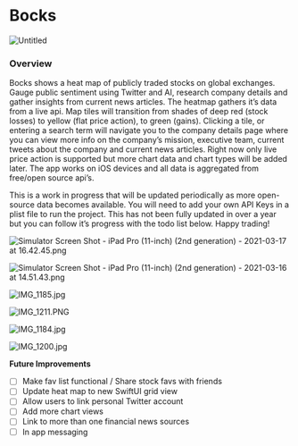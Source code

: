# Bocks

[](https://www.notion.so/c4a1d521d8844b31934da449c00b486e)

![Untitled](Bocks%208d5ac4b544a145c38bfdc175459808e8/Untitled.png)

### Overview

Bocks shows a heat map of publicly traded stocks on global exchanges. Gauge public sentiment using Twitter and AI, research company details and gather insights from current news articles. The heatmap gathers it’s data from a live api. Map tiles will transition from shades of deep red (stock losses) to yellow (flat price action), to green (gains). Clicking a tile, or entering a search term will navigate you to the company details page where you can view more info on the company’s mission, executive team, current tweets about the company and current news articles. Right now only live price action is supported but more chart data and chart types will be added later. The app works on iOS devices and all data is aggregated from free/open source api’s.

This is a work in progress that will be updated periodically as more open-source data becomes available. You will need to add your own API Keys in a plist file to run the project. This has not been fully updated in over a year but you can follow it’s progress with the todo list below. Happy trading!

![Simulator Screen Shot - iPad Pro (11-inch) (2nd generation) - 2021-03-17 at 16.42.45.png](Bocks%208d5ac4b544a145c38bfdc175459808e8/Simulator_Screen_Shot_-_iPad_Pro_(11-inch)_(2nd_generation)_-_2021-03-17_at_16.42.45.png)

![Simulator Screen Shot - iPad Pro (11-inch) (2nd generation) - 2021-03-16 at 14.51.43.png](Bocks%208d5ac4b544a145c38bfdc175459808e8/Simulator_Screen_Shot_-_iPad_Pro_(11-inch)_(2nd_generation)_-_2021-03-16_at_14.51.43.png)

![IMG_1185.jpg](Bocks%208d5ac4b544a145c38bfdc175459808e8/IMG_1185.jpg)

![IMG_1211.PNG](Bocks%208d5ac4b544a145c38bfdc175459808e8/IMG_1211.png)

![IMG_1184.jpg](Bocks%208d5ac4b544a145c38bfdc175459808e8/IMG_1184.jpg)

![IMG_1200.jpg](Bocks%208d5ac4b544a145c38bfdc175459808e8/IMG_1200.jpg)

**Future Improvements**

- [ ]  Make fav list functional / Share stock favs with friends
- [ ]  Update heat map to new SwiftUI grid view
- [ ]  Allow users to link personal Twitter account
- [ ]  Add more chart views
- [ ]  Link to more than one financial news sources
- [ ]  In app messaging
